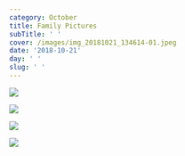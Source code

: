 ```yaml
---
category: October
title: Family Pictures
subTitle: ' '
cover: /images/img_20181021_134614-01.jpeg
date: '2018-10-21'
day: ' '
slug: ' '
---
```

![](/images/img_20181021_134614-01.jpeg)

![](/images/img_20181021_140425_1.jpg)

![](/images/mvimg_20181021_173829.jpg)

![](/images/mvimg_20181021_174115.jpg)
